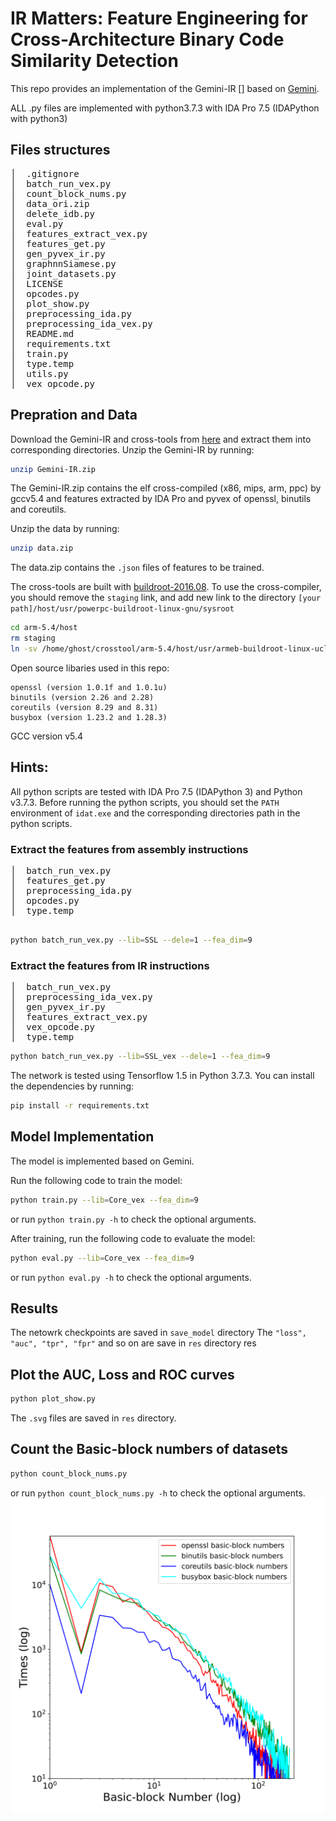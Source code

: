 # IR Matters: Feature Engineering for Cross-Architecture Binary Code Similarity Detection


This repo provides an implementation of the Gemini-IR [] based on [Gemini](https://github.com/xiaojunxu/dnn-binary-code-similarity).

ALL .py files are implemented with python3.7.3 with IDA Pro 7.5 (IDAPython with python3)

## Files structures
<pre>
│  .gitignore
│  batch_run_vex.py
│  count_block_nums.py
│  data_ori.zip
│  delete_idb.py
│  eval.py
│  features_extract_vex.py
│  features_get.py
│  gen_pyvex_ir.py
│  graphnnSiamese.py
│  joint_datasets.py
│  LICENSE
│  opcodes.py
│  plot_show.py
│  preprocessing_ida.py
│  preprocessing_ida_vex.py
│  README.md
│  requirements.txt
│  train.py
│  type.temp
│  utils.py
│  vex_opcode.py
</pre>

## Prepration and Data

Download the Gemini-IR and cross-tools from [here](https://drive.google.com/drive/folders/1H7c8XTchze4qxOFEFEbONsssXT-OMSb7) and extract them into corresponding directories.
Unzip the Gemini-IR by running:

```bash
unzip Gemini-IR.zip
```
The Gemini-IR.zip contains the elf cross-compiled (x86, mips, arm, ppc) by gccv5.4 and features extracted by IDA Pro and pyvex of openssl, binutils and coreutils.

Unzip the data by running:

```bash
unzip data.zip
```
The data.zip contains the `.json` files of features to be trained.

The cross-tools are built with [buildroot-2016.08](http://buildroot.net/downloads/).
To use the cross-compiler, you should remove the `staging` link, and add new link to the directory `[your path]/host/usr/powerpc-buildroot-linux-gnu/sysroot`

```bash
cd arm-5.4/host
rm staging
ln -sv /home/ghost/crosstool/arm-5.4/host/usr/armeb-buildroot-linux-uclibcgnueabi/sysroot staging
```

Open source libaries used in this repo:
```
openssl (version 1.0.1f and 1.0.1u) 
binutils (version 2.26 and 2.28)
coreutils (version 8.29 and 8.31)
busybox (version 1.23.2 and 1.28.3)
```
GCC version v5.4

## Hints:
All python scripts are tested with IDA Pro 7.5 (IDAPython 3) and Python v3.7.3.
Before running the python scripts, you should set the `PATH` environment of `idat.exe` and the corresponding directories path in the python scripts.

### Extract the features from assembly instructions

<pre>
│  batch_run_vex.py
│  features_get.py
│  preprocessing_ida.py
│  opcodes.py
│  type.temp

</pre>

```bash
python batch_run_vex.py --lib=SSL --dele=1 --fea_dim=9
```

### Extract the features from IR instructions

<pre>
│  batch_run_vex.py
│  preprocessing_ida_vex.py
│  gen_pyvex_ir.py
│  features_extract_vex.py
│  vex_opcode.py
│  type.temp
</pre>

```bash
python batch_run_vex.py --lib=SSL_vex --dele=1 --fea_dim=9
```

The network is tested using Tensorflow 1.5 in Python 3.7.3. You can install the dependencies by running:
```bash
pip install -r requirements.txt
```

## Model Implementation
The model is implemented based on Gemini.

Run the following code to train the model:
```bash
python train.py --lib=Core_vex --fea_dim=9
```
or run `python train.py -h` to check the optional arguments.


After training, run the following code to evaluate the model:
```bash
python eval.py --lib=Core_vex --fea_dim=9
```
or run `python eval.py -h` to check the optional arguments.

## Results
The netowrk checkpoints are saved in `save_model` directory
The `"loss", "auc", "tpr", "fpr"` and so on are save in `res` directory
res

## Plot the AUC, Loss and ROC curves

```bash
python plot_show.py
```
The `.svg` files are saved in `res` directory.
## Count the Basic-block numbers of datasets

```bash
python count_block_nums.py
```
or run `python count_block_nums.py -h` to check the optional arguments.
![All distributed](./res/all_distr.svg)
